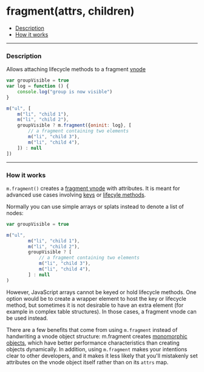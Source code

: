 # fragment(attrs, children)

- [Description](#description)
- [How it works](#how-it-works)

---

### Description

Allows attaching lifecycle methods to a fragment [vnode](vnodes.md)

```javascript
var groupVisible = true
var log = function () {
	console.log("group is now visible")
}

m("ul", [
	m("li", "child 1"),
	m("li", "child 2"),
	groupVisible ? m.fragment({oninit: log}, [
		// a fragment containing two elements
		m("li", "child 3"),
		m("li", "child 4"),
	]) : null
])
```

---

### How it works

`m.fragment()` creates a [fragment vnode](vnodes.md) with attributes. It is meant for advanced use cases
involving [keys](keys.md) or [lifecyle methods](lifecycle-methods.md).

Normally you can use simple arrays or splats instead to denote a list of nodes:

```javascript
var groupVisible = true

m("ul",
		m("li", "child 1"),
		m("li", "child 2"),
		groupVisible ? [
			// a fragment containing two elements
			m("li", "child 3"),
			m("li", "child 4"),
		] : null
)
```

However, JavaScript arrays cannot be keyed or hold lifecycle methods. One option would be to create a wrapper element to
host the key or lifecycle method, but sometimes it is not desirable to have an extra element (for example in complex
table structures). In those cases, a fragment vnode can be used instead.

There are a few benefits that come from using `m.fragment` instead of handwriting a vnode object structure: m.fragment
creates [monomorphic objects](vnodes.md#monomorphic-class), which have better performance characteristics than creating
objects dynamically. In addition, using `m.fragment` makes your intentions clear to other developers, and it makes it
less likely that you'll mistakenly set attributes on the vnode object itself rather than on its `attrs` map.
